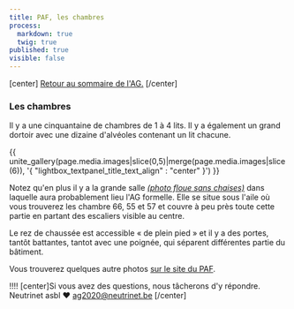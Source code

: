 ```yaml
---
title: PAF, les chambres
process:
  markdown: true
  twig: true
published: true
visible: false
---
```


[center]
[Retour au sommaire de l'AG.](/ag2020?classes=btn,btn-primary) 
[/center]

### Les chambres

Il y a une cinquantaine de chambres de 1 à 4 lits. Il y a également un grand dortoir avec une dizaine d'alvéoles contenant un lit chacune.

{{ unite_gallery(page.media.images|slice(0,5)|merge(page.media.images|slice(6)), '{ "lightbox_textpanel_title_text_align" : "center" }') }}


Notez qu'en plus il y a la grande salle _[(photo floue sans chaises)](http://pa-f.net/node/272)_ dans laquelle aura probablement lieu l'AG formelle.  Elle se situe sous l'aile où vous trouverez les chambre 66, 55 et 57 et couvre à peu près toute cette partie en partant des escaliers visible au centre.

Le rez de chaussée est accessible « de plein pied » et il y a des portes, tantôt battantes, tantot avec une poignée, qui séparent différentes partie du bâtiment.

Vous trouverez quelques autre photos [sur le site du PAF](http://pa-f.net/image).

!!!! [center]Si vous avez des questions, nous tâcherons d'y répondre.</br>Neutrinet asbl ♥ <a href="mailto:ag2020@neutrinet.be?subject=[AGFFDN2020] Le lieu et son accessibilité&body=Étant passé par la page décrivant le lieu, j'ai l'une ou l'autre question remarque ou commentaire.%0D%0A%0D%0A%0D%0A">ag2020@neutrinet.be</a> [/center]
